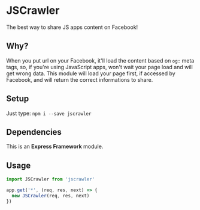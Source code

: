 # JSCrawler
The best way to share JS apps content on Facebook!

## Why?

When you put url on your Facebook, it'll load the content based on `og:` meta tags, so, if you're using JavaScript apps, won't wait your page load and will get wrong data. This module will load your page first, if accessed by Facebook, and will return the correct informations to share.

## Setup

Just type:
`npm i --save jscrawler`

## Dependencies

This is an **Express Framework** module.

## Usage

```js
import JSCrawler from 'jscrawler'

app.get('*', (req, res, next) => {
  new JSCrawler(req, res, next)
})
```
